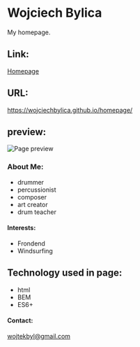
# Wojciech Bylica
My homepage.
## Link:
[Homepage](https://wojciechbylica.github.io/homepage/)
## URL:
https://wojciechbylica.github.io/homepage/

## preview:
![Page preview](images/homepagePreviewVer1.gif)
 ### About Me:
 - drummer
 - percussionist
 - composer
 - art creator
 - drum teacher

####  Interests:
- Frondend
- Windsurfing

## Technology used in page:
- html
- BEM
- ES6+

#### Contact:
wojtekbyl@gmail.com
